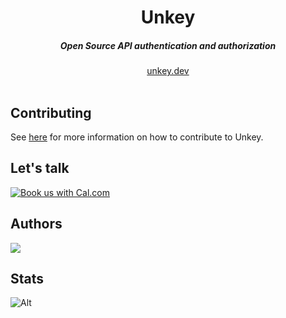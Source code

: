 <div align="center">
    <h1 align="center">Unkey</h1>
    <h5>Open Source API authentication and authorization</h5>
</div>

<div align="center">
  <a href="https://unkey.dev">unkey.dev</a>
</div>
<br/>


## Contributing

See [here](https://unkey.dev/docs/contributing/getting-started) for more information on how to contribute to Unkey.


## Let's talk
<a href="https://cal.com/team/unkey/unkey-chat??utm_source=banner&utm_campaign=oss"><img alt="Book us with Cal.com" src="https://cal.com/book-with-cal-dark.svg" /></a>
## Authors

<a href="https://github.com/unkeyed/unkey/graphs/contributors">
  <img src="https://contrib.rocks/image?repo=unkeyed/unkey" />
</a>

## Stats

![Alt](https://repobeats.axiom.co/api/embed/7fffcb5e94fd0a27b9c4d6ffe2d7e3261da2d0e4.svg "Repobeats analytics image")
